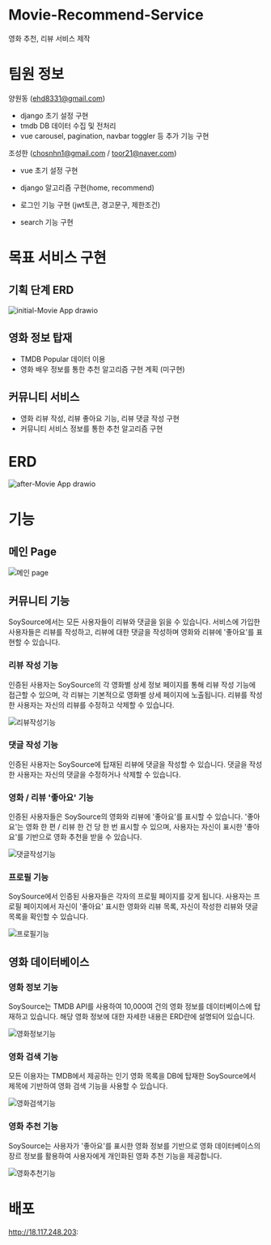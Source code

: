 # Movie-Recommend-Service
영화 추천, 리뷰 서비스 제작

# 팀원 정보

양원동 (ehd8331@gmail.com)

- django 초기 설정 구현
- tmdb DB 데이터 수집 및 전처리
- vue carousel, pagination, navbar toggler 등 추가 기능 구현

조성한 (chosnhn1@gmail.com / toor21@naver.com)

- vue 초기 설정 구현

- django 알고리즘 구현(home, recommend)
- 로그인 기능 구현 (jwt토큰, 경고문구, 제한조건)
- search 기능 구현



# 목표 서비스 구현

## 기획 단계 ERD

![initial-Movie App drawio](https://user-images.githubusercontent.com/55439547/143378494-7257384e-cb9d-4226-b587-d197d1c2551f.png)

## 영화 정보 탑재

- TMDB Popular 데이터 이용
- 영화 배우 정보를 통한 추천 알고리즘 구현 계획 (미구현)

## 커뮤니티 서비스

- 영화 리뷰 작성, 리뷰 좋아요 기능, 리뷰 댓글 작성 구현
- 커뮤니티 서비스 정보를 통한 추천 알고리즘 구현

# ERD

![after-Movie App drawio](https://user-images.githubusercontent.com/55439547/143378525-57376966-110b-4bdd-9166-81e1271d0549.png)



# 기능

## 메인 Page
![메인 page](https://user-images.githubusercontent.com/66405226/143386381-cab724e9-5f8b-489f-b494-19bee409f420.JPG)

## 커뮤니티 기능

SoySource에서는 모든 사용자들이 리뷰와 댓글을 읽을 수 있습니다. 서비스에 가입한 사용자들은 리뷰를 작성하고, 리뷰에 대한 댓글을 작성하며 영화와 리뷰에 '좋아요'를 표현할 수 있습니다. 

### 리뷰 작성 기능

인증된 사용자는 SoySource의 각 영화별 상세 정보 페이지를 통해 리뷰 작성 기능에 접근할 수 있으며, 각 리뷰는 기본적으로 영화별 상세 페이지에 노출됩니다. 리뷰를 작성한 사용자는 자신의 리뷰를 수정하고 삭제할 수 있습니다.

![리뷰작성기능](https://user-images.githubusercontent.com/66405226/143386504-b459b37d-41b8-4b08-8d01-5a8023a4ce5c.JPG)

### 댓글 작성 기능

인증된 사용자는 SoySource에 탑재된 리뷰에 댓글을 작성할 수 있습니다. 댓글을 작성한 사용자는 자신의 댓글을 수정하거나 삭제할 수 있습니다.

### 영화 / 리뷰 '좋아요' 기능

인증된 사용자들은 SoySource의 영화와 리뷰에 '좋아요'를 표시할 수 있습니다. '좋아요'는 영화 한 편 / 리뷰 한 건 당 한 번 표시할 수 있으며, 사용자는 자신이 표시한 '좋아요'를 기반으로 영화 추천을 받을 수 있습니다.

![댓글작성기능](https://user-images.githubusercontent.com/66405226/143386521-31e0f59f-0aac-4655-b63f-ab307517a32f.JPG)

### 프로필 기능

SoySource에서 인증된 사용자들은 각자의 프로필 페이지를 갖게 됩니다. 사용자는 프로필 페이지에서 자신이 '좋아요' 표시한 영화와 리뷰 목록, 자신이 작성한 리뷰와 댓글 목록을 확인할 수 있습니다.

![프로필기능](https://user-images.githubusercontent.com/66405226/143386540-c1c87883-ec44-4ac9-8a6d-82559a2bddd3.JPG)

## 영화 데이터베이스

### 영화 정보 기능

SoySource는 TMDB API를 사용하여 10,000여 건의 영화 정보를 데이터베이스에 탑재하고 있습니다. 해당 영화 정보에 대한 자세한 내용은 ERD란에 설명되어 있습니다.

![영화정보기능](https://user-images.githubusercontent.com/66405226/143386556-d743ef51-b37d-47f7-aa8f-156ab32b17f0.JPG)

### 영화 검색 기능

모든 이용자는 TMDB에서 제공하는 인기 영화 목록을 DB에 탑재한 SoySource에서 제목에 기반하여 영화 검색 기능을 사용할 수 있습니다.

![영화검색기능](https://user-images.githubusercontent.com/66405226/143386568-0b77a802-d44e-4dbe-9c99-4cdc9535fb94.JPG)

### 영화 추천 기능

SoySource는 사용자가 '좋아요'를 표시한 영화 정보를 기반으로 영화 데이터베이스의 장르 정보를 활용하여 사용자에게 개인화된 영화 추천 기능을 제공합니다.

![영화추천기능](https://user-images.githubusercontent.com/66405226/143386573-4ba22851-44dd-442f-8f48-47fd79a0af98.JPG)


# 배포

http://18.117.248.203:


